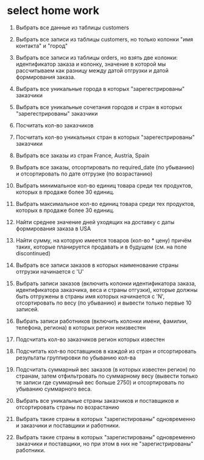 # select home work

1. Выбрать все данные из таблицы customers

2. Выбрать все записи из таблицы customers, но только колонки "имя контакта" и "город"

3. Выбрать все записи из таблицы orders, но взять две колонки: идентификатор заказа и колонку, значение в которой
     мы рассчитываем как разницу между датой отгрузки и датой формирования заказа.

4. Выбрать все уникальные города в которых "зарегестрированы" заказчики

5. Выбрать все уникальные сочетания городов и стран в которых "зарегестрированы" заказчики

6. Посчитать кол-во заказчиков

7. Посчитать кол-во уникальных стран в которых "зарегестрированы" заказчики

8. Выбрать все заказы из стран France, Austria, Spain

9. Выбрать все заказы, отсортировать по required_date (по убыванию) и отсортировать по дате отгрузке (по возрастанию)

10. Выбрать минимальное кол-во  единиц товара среди тех продуктов, которых в продаже более 30 единиц.

11. Выбрать максимальное кол-во единиц товара среди тех продуктов, которых в продаже более 30 единиц.

12. Найти среднее значение дней уходящих на доставку с даты формирования заказа в USA

13. Найти сумму, на которую имеется товаров (кол-во * цену) причём таких, которые планируется продавать и в будущем (см. на поле discontinued)

14. Выбрать все записи заказов в которых наименование страны отгрузки начинается с 'U'

15. Выбрать записи заказов (включить колонки идентификатора заказа, идентификатора заказчика, веса и страны отгузки),
     которые должны быть отгружены в страны имя которых начинается с 'N', отсортировать по весу (по убыванию) и вывести
     только первые 10 записей.

16. Выбрать записи работников (включить колонки имени, фамилии, телефона, региона) в которых регион неизвестен

17. Подсчитать кол-во заказчиков регион которых известен

18. Подсчитать кол-во поставщиков в каждой из стран и отсортировать результаты группировки по убыванию кол-ва

19. Подсчитать суммарный вес заказов (в которых известен регион) по странам, затем отфильтровать по
     суммарному весу (вывести только те записи где суммарный вес больше 2750) и отсортировать по убыванию
     суммарного веса.

20. Выбрать все уникальные страны заказчиков и поставщиков и отсортировать страны по возрастанию

21. Выбрать такие страны в которых "зарегистированы" одновременно и заказчики и поставщики и работники.

22. Выбрать такие страны в которых "зарегистированы" одновременно заказчики и поставщики,
     но при этом в них не "зарегистрированы" работники.

